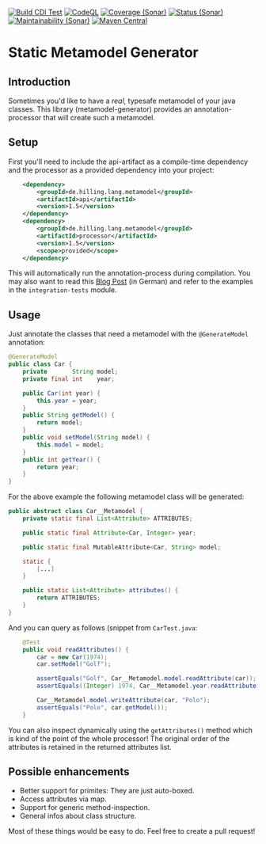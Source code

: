 [![Build CDI Test](https://github.com/guhilling/java-metamodel-generator/actions/workflows/maven.yml/badge.svg)](https://github.com/guhilling/java-metamodel-generator/actions/workflows/maven.yml)
[![CodeQL](https://github.com/guhilling/java-metamodel-generator/actions/workflows/codeql-analysis.yml/badge.svg)](https://github.com/guhilling/java-metamodel-generator/actions/workflows/codeql-analysis.yml)
[![Coverage (Sonar)](https://sonarcloud.io/api/project_badges/measure?project=de.hilling.lang.metamodel%3Ametamodel-generator&metric=coverage)](https://sonarcloud.io/dashboard?id=de.hilling.lang.metamodel%3Ametamodel-generator)
[![Status (Sonar)](https://sonarcloud.io/api/project_badges/measure?project=de.hilling.lang.metamodel%3Ametamodel-generator&metric=alert_status)](https://sonarcloud.io/dashboard?id=de.hilling.lang.metamodel%3Ametamodel-generator)
[![Maintainability (Sonar)](https://sonarcloud.io/api/project_badges/measure?project=de.hilling.lang.metamodel%3Ametamodel-generator&metric=sqale_rating)](https://sonarcloud.io/dashboard?id=de.hilling.lang.metamodel%3Ametamodel-generator)
[![Maven Central](https://img.shields.io/maven-central/v/de.hilling.lang.metamodel/metamodel-generator.svg)](http://search.maven.org/#search|gav|1|g:"de.hilling.lang.metamodel"%20AND%20a:"metamodel-generator")
# Static Metamodel Generator

## Introduction

Sometimes you'd like to have a _real_, typesafe metamodel of your java classes.
This library (metamodel-generator) provides an annotation-processor that will create such a metamodel.

## Setup

First you'll need to include the api-artifact as a compile-time dependency and the processor as a provided dependency into your project:
```xml
    <dependency>
        <groupId>de.hilling.lang.metamodel</groupId>
        <artifactId>api</artifactId>
        <version>1.5</version>
    </dependency>
    <dependency>
        <groupId>de.hilling.lang.metamodel</groupId>
        <artifactId>processor</artifactId>
        <version>1.5</version>
        <scope>provided</scope>
    </dependency>
```
This will automatically run the annotation-process during compilation.
You may also want to read this [Blog Post](https://jax.de/blog/core-java-jvm-languages/java-annotation-processing-das-koennte-auch-ein-computer-erledigen/)
(in German) and refer to the examples in the ```integration-tests``` module.

## Usage

Just annotate the classes that need a metamodel with the ```@GenerateModel``` annotation:

```java
@GenerateModel
public class Car {
    private       String model;
    private final int    year;

    public Car(int year) {
        this.year = year;
    }
    public String getModel() {
        return model;
    }
    public void setModel(String model) {
        this.model = model;
    }
    public int getYear() {
        return year;
    }
}
```

For the above example the following metamodel class will be generated:

```java
public abstract class Car__Metamodel {
    private static final List<Attribute> ATTRIBUTES;

    public static final Attribute<Car, Integer> year;

    public static final MutableAttribute<Car, String> model;

    static {
        [...]
    }

    public static List<Attribute> attributes() {
        return ATTRIBUTES;
    }
}
```

And you can query as follows (snippet from ```CarTest.java```:

```java
    @Test
    public void readAttributes() {
        car = new Car(1974);
        car.setModel("Golf");

        assertEquals("Golf", Car__Metamodel.model.readAttribute(car));
        assertEquals((Integer) 1974, Car__Metamodel.year.readAttribute(car));

        Car__Metamodel.model.writeAttribute(car, "Polo");
        assertEquals("Polo", car.getModel());
    }
```

You can also inspect dynamically using the ```getAttributes()``` method which is kind of the point of the whole processor!
The original order of the attributes is retained in the returned attributes list.

## Possible enhancements

* Better support for primites: They are just auto-boxed.
* Access attributes via map.
* Support for generic method-inspection.
* General infos about class structure.

Most of these things would be easy to do. Feel free to create a pull request!
